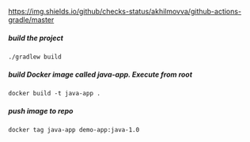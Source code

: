 https://img.shields.io/github/checks-status/akhilmovva/github-actions-gradle/master
##### build the project

    ./gradlew build

##### build Docker image called java-app. Execute from root

    docker build -t java-app .
    
##### push image to repo 

    docker tag java-app demo-app:java-1.0
    
